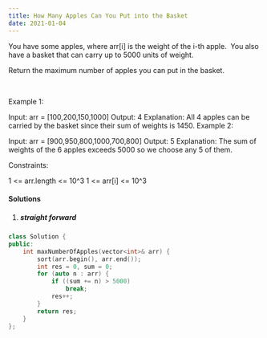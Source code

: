 ```yaml
---
title: How Many Apples Can You Put into the Basket
date: 2021-01-04
---
```

You have some apples, where arr[i] is the weight of the i-th apple.  You also have a basket that can carry up to 5000 units of weight.

Return the maximum number of apples you can put in the basket.

 

Example 1:

Input: arr = [100,200,150,1000]
Output: 4
Explanation: All 4 apples can be carried by the basket since their sum of weights is 1450.
Example 2:

Input: arr = [900,950,800,1000,700,800]
Output: 5
Explanation: The sum of weights of the 6 apples exceeds 5000 so we choose any 5 of them.
 

Constraints:

1 <= arr.length <= 10^3
1 <= arr[i] <= 10^3

#### Solutions

1. ##### straight forward

```cpp
class Solution {
public:
    int maxNumberOfApples(vector<int>& arr) {
        sort(arr.begin(), arr.end());
        int res = 0, sum = 0;
        for (auto n : arr) {
            if ((sum += n) > 5000)
                break;
            res++;
        }
        return res;
    }
};
```